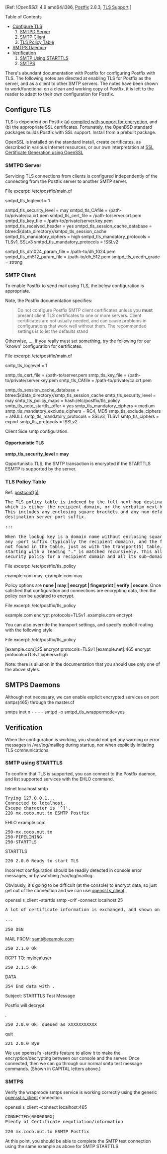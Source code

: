 
&#91;Ref: $!OpenBSD!$ 4.9 amd64/i386,
[Postfix](http://www.postfix.org) 2.8.3, 
[TLS Support](http://www.postfix.org/TLS_README.html) ]

<div class="toc">

<p>Table of Contents</p>

<ul>
	<li><a href="#config">Configure TLS</a>
    <ol>
        <li><a href="#config.server">SMTPD Server</a></li>
        <li><a href="#config.client">SMTP Client</a></li>
        <li><a href="#config.policy">TLS Policy Table</a></li>
    </ol>
    </li>
	<li><a href="#smtps">SMTPS Daemon</a></li>
	<li><a href="#verify">Verification</a>
    <ol>
        <li><a href="#verify.starttls">SMTP Using STARTTLS</a></li>
        <li><a href="#verify.smtps">SMTPS</a></li>
    </ol>
    </li>
</ul>

</div>


There's abundant documentation with Postfix for configuring Postfix with
TLS. The following notes are directed at enabling TLS for Postfix as
the server, and as a client to other SMTP servers. The notes have been
shown to work/functional on a clean and working copy of Postfix, it is 
left to the reader to adapt to their own configuration for Postfix.

## <a name="config"></a> Configure TLS

TLS is dependent on Postfix (a) [compiled with support for encryption](
http://www.postfix.org/TLS_README.html#how), and (b) the appropriate
SSL certificates. Fortunately, the OpenBSD standard packages builds Postfix with
SSL support. Install from a prebuilt package.

OpenSSL is installed on the standard install, create certificates, as described in various Internet
resources, or our own interpretation at [SSL Certificate Generation using OpenSSL](
certificates.html)

### <a name="config.smtpd"></a> SMTPD Server

Servicing TLS connections from clients is configured independently of
the connecting from the Postfix server to another SMTP server.

File excerpt: /etc/postfix/main.cf

<!--(block|syntax("py"))-->
smtpd_tls_loglevel = 1

smtpd_tls_security_level = may
smtpd_tls_CAfile = /path-to/private/ca.crt.pem
smtpd_tls_cert_file = /path-to/server.crt.pem
smtpd_tls_key_file  = /path-to/private/server.key.pem
smtpd_tls_received_header = yes
smtpd_tls_session_cache_database = btree:${data_directory}/smtpd_tls_session_cache
smtpd_tls_mandatory_ciphers = high
smtpd_tls_mandatory_protocols = TLSv1, SSLv3
smtpd_tls_mandatory_protocols = !SSLv2

smtpd_tls_dh1024_param_file = /path-to/dh_1024.pem
smtpd_tls_dh512_param_file  = /path-to/dh_512.pem
smtpd_tls_eecdh_grade       = strong
<!--(end)-->

### <a name="config.client"></a> SMTP Client

To enable Postfix to send mail using TLS, the below configuration is
appropriate.

Note, the Postfix documentation specifies:

<blockquote>
Do not configure Postfix SMTP client certificates unless you <strong>must</strong>
present client TLS certificates to one or more servers. Client certificates are not
usually needed, and can cause problems in configurations that work well without
them. The recommended settings is to let the defaults stand
</blockquote>

Otherwise, ..., if you really must set something, try the following for
our 'known' configuration for certificates.

File excerpt: /etc/postfix/main.cf

<!--(block|syntax("py"))-->
smtp_tls_loglevel = 1

smtp_tls_cert_file = /path-to/server.pem
smtp_tls_key_file = /path-to/private/server.key.pem
smtp_tls_CAfile = /path-to/private/ca.crt.pem

smtp_tls_session_cache_database = btree:${data_directory}/smtp_tls_session_cache
smtp_tls_security_level = may
smtp_tls_policy_maps = hash:/etc/postfix/tls_policy
smtp_tls_note_starttls_offer = yes
smtp_tls_mandatory_ciphers = medium
smtp_tls_mandatory_exclude_ciphers = RC4, MD5
smtp_tls_exclude_ciphers = aNULL
smtp_tls_mandatory_protocols = SSLv3, TLSv1
smtp_tls_ciphers = export
smtp_tls_protocols = !SSLv2
<!--(end)-->

Client Side smtp configuration.

#### Opportunistic TLS

**smtp_tls_security_level = may**

Opportunistic TLS, the SMTP transaction is encrypted if the STARTTLS ESMTP is supported
by the server.

### <a name="config.policy"></a> TLS Policy Table
  
Ref: [postconf(5)](http://www.postfix.org/postconf.5.html#smtp_tls_policy_maps)

<pre class="manpage">
The TLS policy table is indexed by the full next-hop destination, 
which is either the recipient domain, or the verbatim next-hop. 
This includes any enclosing square brackets and any non-default 
destination server port suffix. 

:::

When the lookup key is a domain name without enclosing square brackets or 
any :port suffix (typically the recipient domain), and the full domain is 
not found in the table, just as with the transport(5) table, the parent domain 
starting with a leading "." is matched recursively. This allows one to specify a 
security policy for a recipient domain and all its sub-domains. 
</pre>
  
File excerpt: /etc/postfix/tls_policy

<!--(block|syntax("bash"))-->
example.com	    may
.example.com    may
<!--(end)-->

Policy options are **none | may | encrypt | fingerprint | verify | secure**. 
Once satisfied that configuration and connections are encrypting data, 
then the policy can be updated to *encrypt*.

File excerpt: /etc/postfix/tls_policy

<!--(block|syntax("bash"))-->
example.com     encrypt protocols=TLSv1
.example.com    encrypt
<!--(end)-->

You can also override the transport settings, and specify explicit routing 
with the following style

File excerpt: /etc/postfix/tls_policy

<!--(block|syntax("bash"))-->
[example.com]:25     encrypt protocols=TLSv1
[example.net]:465    encrypt protocols=TLSv1 ciphers=high
<!--(end)-->

Note: there is allusion in the documentation that you should use only one
of the above styles.

## <a name="smpts"></a> SMTPS Daemons

Although not necessary, we can enable explicit encrypted services on port smtps(465)
through the master.cf

<!--(block|syntax("bash"))-->
smtps   inet   n    -    -    -    -    smtpd
   -o smtpd_tls_wrappermode=yes
<!--(end)-->


## <a name="verify"></a> Verification

When the configuration is working, you should not get any warning or error messages 
in /var/log/maillog during startup, nor when explicitly initiating TLS communications.

### <a name="verify.starttls"></a> SMTP using STARTTLS

To confirm that TLS is supported, you can connect to the Postfix daemon,
and list supported services with the EHLO command.

<!--(block|syntax("bash"))-->
telnet localhost smtp
<!--(end)-->
<pre class="screen-output">
Trying 127.0.0.1...
Connected to localhost.
Escape character is '^]'.
220 mx.coco.nut.to ESMTP Postfix
</pre>
<!--(block|syntax("bash"))-->
EHLO example.com
<!--(end)-->
<pre class="screen-output">
250-mx.coco.nut.to
250-PIPELINING
250-STARTTLS
</pre>
<!--(block|syntax("bash"))-->
STARTTLS
<!--(end)-->
<pre class="screen-output">
220 2.0.0 Ready to start TLS
</pre>

Incorrect configuration should be readily detected in console error messages,
or by watching /var/log/maillog.

Obviously, it's going to be difficult (at the console) to encrypt data,
so just get out of the connection and we can use 
[openssl s_client](http://www.openssl.org/docs/apps/s_client.html).

<!--(block|syntax("bash"))-->
openssl s_client -starttls smtp -crlf -connect localhost:25
<!--(end)-->
<pre class="screen-output">
A lot of certificate information is exchanged, and shown on the screen

...

250 DSN
</pre>
<!--(block|syntax("bash"))-->
MAIL FROM: <samt@example.com>
<!--(end)-->
<pre class="screen-output">
250 2.1.0 Ok
</pre>
<!--(block|syntax("bash"))-->
RCPT TO: mylocaluser
<!--(end)-->
<pre class="screen-output">
250 2.1.5 Ok
</pre>
<!--(block|syntax("bash"))-->
DATA
<!--(end)-->
<pre class="screen-output">
354 End data with <CR><LF>.<CR><LF>
</pre>
<!--(block|syntax("bash"))-->
Subject: STARTTLS Test Message

Postfix will decrypt

.
<!--(end)-->
<pre class="screen-output">
250 2.0.0 Ok: queued as XXXXXXXXXXX
</pre>
<!--(block|syntax("bash"))-->
quit
<!--(end)-->
<pre class="screen-output">
221 2.0.0 Bye
</pre>

We use openssl's -starttls feature to allow it to make the encryption/decrypting
between our console and the server. Once connected, then we can go through our
normal smtp test message commands. (Shown in CAPITAL letters above.)

### <a name="verify.smtps"></a> SMTPS

Verify the wrapmode smtps service is working correctly using the
generic [openssl s_client](http://www.openssl.org/docs/apps/s_client.html)
connection.

<!--(block|syntax("bash"))-->
openssl s_client -connect localhost:465
<!--(end)-->
<pre class="screen-output">
CONNECTED(0000000X)
Plenty of Certificate negotiation/information

220 mx.coco.nut.to ESMTP Postfix
</pre>

At this point, you should be able to complete the SMTP test connection
using the same example as above for SMTP STARTTLS